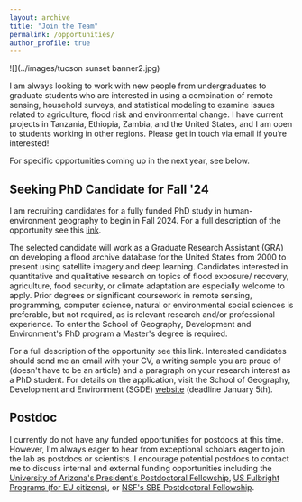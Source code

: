 ```yaml
---
layout: archive
title: "Join the Team"
permalink: /opportunities/
author_profile: true
---
```


![](../images/tucson sunset banner2.jpg)

I am always looking to work with new people from undergraduates to graduate students who are interested in using a combination of remote sensing, household surveys, and statistical modeling to examine issues related to agriculture, flood risk and environmental change. I have current projects in Tanzania, Ethiopia, Zambia, and the United States, and I am open to students working in other regions. Please get in touch via email if you’re interested!

For specific opportunities coming up in the next year, see below. 


## Seeking PhD Candidate for Fall '24
I am recruiting candidates for a fully funded PhD study in human-environment geography to begin in Fall 2024. For a full description of the opportunity see this [link](https://drive.google.com/file/d/1rhElXer1becXgu3_VJyvnFy4jGtDdnDI/view?usp=sharing).

The selected candidate will work as a Graduate Research Assistant (GRA) on developing a flood archive database for the United States from 2000 to present using satellite imagery and deep learning. Candidates interested in quantitative and qualitative research on topics of flood exposure/ recovery, agriculture, food security, or climate adaptation are especially welcome to apply. Prior degrees or significant coursework in remote sensing, programming, computer science, natural or environmental social sciences is preferable, but not required, as is relevant research and/or professional experience. To enter the School of Geography, Development and Environment's PhD program a Master's degree is required.

For a full description of the opportunity see this link. Interested candidates should send me an email with your CV, a writing sample you are proud of (doesn't have to be an article) and a paragraph on your research interest as a PhD student. For details on the application, visit the School of Geography, Development and Environment (SGDE) [website](https://geography.arizona.edu/maphd-program/apply) (deadline January 5th).


## Postdoc 
I currently do not have any funded opportunities for postdocs at this time. However, I'm always eager to hear from exceptional scholars eager to join the lab as postdocs or scientists. I encourage potential postdocs to contact me to discuss internal and external funding opportunities including the [University of Arizona's President's Postdoctoral Fellowship](https://presidentspostdoc.arizona.edu/), [US Fulbright Programs (for EU citizens)](https://www.fulbrightschuman.eu/grants-eu-citizens/post-doctoral-research/), or [NSF's SBE Postdoctoral Fellowship](https://beta.nsf.gov/funding/opportunities/sbe-postdoctoral-research-fellowships-sprf).
